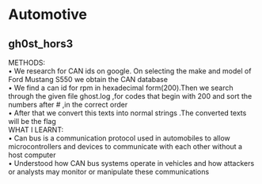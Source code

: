 # **Automotive**
## gh0st_hors3
METHODS: <br/>
•	We research for CAN ids on google. On selecting the make and model of Ford Mustang S550 we obtain the CAN database <br/>
•	We find a can id for rpm in hexadecimal form(200).Then we search through the given file ghost.log ,for codes that begin with 200 and sort the numbers after # ,in the correct order <br/>
•	After that we convert this texts into normal strings .The converted texts will be the flag <br/>
WHAT I LEARNT: <br/>
•	Can bus is a communication protocol used in automobiles to allow microcontrollers and devices to communicate with each other without a host computer <br/>
•	  Understood how CAN bus systems operate in vehicles and how attackers or analysts may monitor or manipulate these communications <br/>
